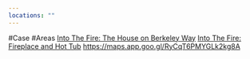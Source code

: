 ```yaml
---
locations: ""
---
```

#Case #Areas
[Into The Fire: The House on Berkeley Way](geo:36.98280139529737,-122.01569008833759)
[Into The Fire: Fireplace and Hot Tub](geo:36.98177689679227,-122.009730872258)
https://maps.app.goo.gl/RyCqT6PMYGLk2kg8A